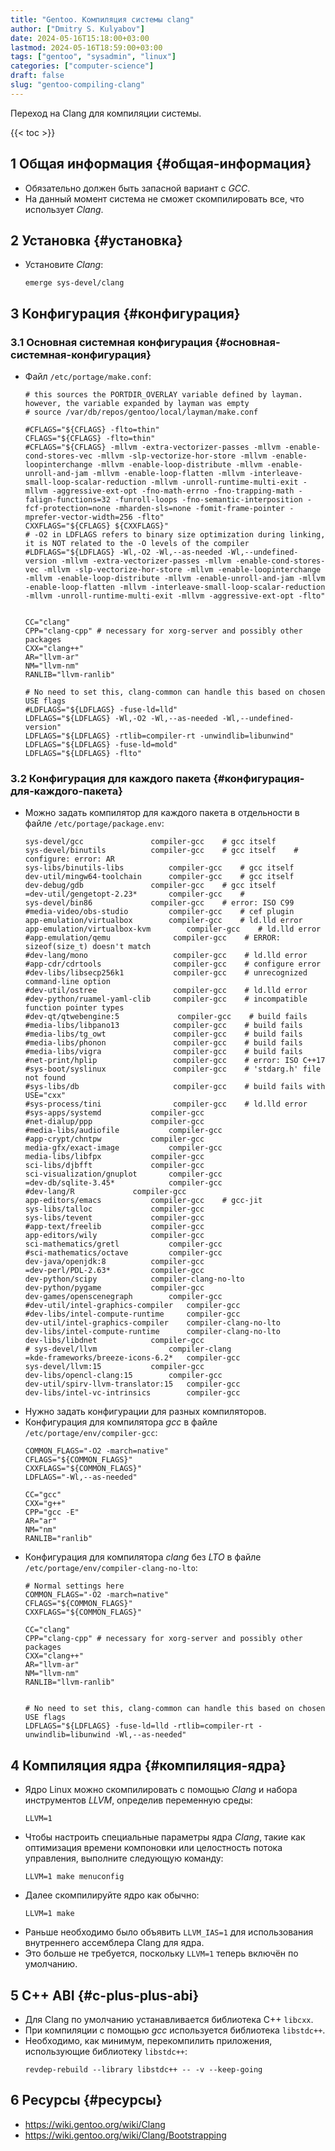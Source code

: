 ```yaml
---
title: "Gentoo. Компиляция системы clang"
author: ["Dmitry S. Kulyabov"]
date: 2024-05-16T15:18:00+03:00
lastmod: 2024-05-16T18:59:00+03:00
tags: ["gentoo", "sysadmin", "linux"]
categories: ["computer-science"]
draft: false
slug: "gentoo-compiling-clang"
---
```


Переход на Clang для компиляции системы.

<!--more-->

{{< toc >}}


## <span class="section-num">1</span> Общая информация {#общая-информация}

-   Обязательно должен быть запасной вариант с _GCC_.
-   На данный момент система не сможет скомпилировать все, что использует _Clang_.


## <span class="section-num">2</span> Установка {#установка}

-   Установите _Clang_:
    ```shell
    emerge sys-devel/clang
    ```


## <span class="section-num">3</span> Конфигурация {#конфигурация}


### <span class="section-num">3.1</span> Основная системная конфигурация {#основная-системная-конфигурация}

-   Файл `/etc/portage/make.conf`:
    ```conf-unix
    # this sources the PORTDIR_OVERLAY variable defined by layman. however, the variable expanded by layman was empty
    # source /var/db/repos/gentoo/local/layman/make.conf

    #CFLAGS="${CFLAGS} -flto=thin"
    CFLAGS="${CFLAGS} -flto=thin"
    #CFLAGS="${CFLAGS} -mllvm -extra-vectorizer-passes -mllvm -enable-cond-stores-vec -mllvm -slp-vectorize-hor-store -mllvm -enable-loopinterchange -mllvm -enable-loop-distribute -mllvm -enable-unroll-and-jam -mllvm -enable-loop-flatten -mllvm -interleave-small-loop-scalar-reduction -mllvm -unroll-runtime-multi-exit -mllvm -aggressive-ext-opt -fno-math-errno -fno-trapping-math -falign-functions=32 -funroll-loops -fno-semantic-interposition -fcf-protection=none -mharden-sls=none -fomit-frame-pointer -mprefer-vector-width=256 -flto"
    CXXFLAGS="${CFLAGS} ${CXXFLAGS}"
    # -O2 in LDFLAGS refers to binary size optimization during linking, it is NOT related to the -O levels of the compiler
    #LDFLAGS="${LDFLAGS} -Wl,-O2 -Wl,--as-needed -Wl,--undefined-version -mllvm -extra-vectorizer-passes -mllvm -enable-cond-stores-vec -mllvm -slp-vectorize-hor-store -mllvm -enable-loopinterchange -mllvm -enable-loop-distribute -mllvm -enable-unroll-and-jam -mllvm -enable-loop-flatten -mllvm -interleave-small-loop-scalar-reduction -mllvm -unroll-runtime-multi-exit -mllvm -aggressive-ext-opt -flto"


    CC="clang"
    CPP="clang-cpp" # necessary for xorg-server and possibly other packages
    CXX="clang++"
    AR="llvm-ar"
    NM="llvm-nm"
    RANLIB="llvm-ranlib"

    # No need to set this, clang-common can handle this based on chosen USE flags
    #LDFLAGS="${LDFLAGS} -fuse-ld=lld"
    LDFLAGS="${LDFLAGS} -Wl,-O2 -Wl,--as-needed -Wl,--undefined-version"
    LDFLAGS="${LDFLAGS} -rtlib=compiler-rt -unwindlib=libunwind"
    LDFLAGS="${LDFLAGS} -fuse-ld=mold"
    LDFLAGS="${LDFLAGS} -flto"
    ```


### <span class="section-num">3.2</span> Конфигурация для каждого пакета {#конфигурация-для-каждого-пакета}

-   Можно задать компилятор для каждого пакета в отдельности в файле `/etc/portage/package.env`:
    ```conf-unix
    sys-devel/gcc				compiler-gcc	# gcc itself
    sys-devel/binutils			compiler-gcc	# gcc itself	# configure: error: AR
    sys-libs/binutils-libs			compiler-gcc	# gcc itself
    dev-util/mingw64-toolchain		compiler-gcc	# gcc itself
    dev-debug/gdb				compiler-gcc	# gcc itself
    =dev-util/gengetopt-2.23*		compiler-gcc	#
    sys-devel/bin86				compiler-gcc    # error: ISO C99
    #media-video/obs-studio			compiler-gcc	# cef plugin
    app-emulation/virtualbox		compiler-gcc    # ld.lld error
    app-emulation/virtualbox-kvm		compiler-gcc    # ld.lld error
    #app-emulation/qemu              compiler-gcc    # ERROR: sizeof(size_t) doesn't match
    #dev-lang/mono                   compiler-gcc    # ld.lld error
    #app-cdr/cdrtools                compiler-gcc    # configure error
    #dev-libs/libsecp256k1           compiler-gcc    # unrecognized command-line option
    #dev-util/ostree                 compiler-gcc    # ld.lld error
    #dev-python/ruamel-yaml-clib     compiler-gcc    # incompatible function pointer types
    #dev-qt/qtwebengine:5             compiler-gcc    # build fails
    #media-libs/libpano13            compiler-gcc    # build fails
    #media-libs/tg_owt               compiler-gcc    # build fails
    #media-libs/phonon               compiler-gcc    # build fails
    #media-libs/vigra                compiler-gcc    # build fails
    #net-print/hplip                 compiler-gcc    # error: ISO C++17
    #sys-boot/syslinux               compiler-gcc    # 'stdarg.h' file not found
    #sys-libs/db                     compiler-gcc    # build fails with USE="cxx"
    #sys-process/tini                compiler-gcc    # ld.lld error
    #sys-apps/systemd			compiler-gcc
    #net-dialup/ppp				compiler-gcc
    #media-libs/audiofile			compiler-gcc
    #app-crypt/chntpw			compiler-gcc
    media-gfx/exact-image			compiler-gcc
    media-libs/libfpx			compiler-gcc
    sci-libs/djbfft				compiler-gcc
    sci-visualization/gnuplot		compiler-gcc
    =dev-db/sqlite-3.45*			compiler-gcc
    #dev-lang/R				compiler-gcc
    app-editors/emacs			compiler-gcc	# gcc-jit
    sys-libs/talloc				compiler-gcc
    sys-libs/tevent				compiler-gcc
    #app-text/freelib			compiler-gcc
    app-editors/wily			compiler-gcc
    sci-mathematics/gretl			compiler-gcc
    #sci-mathematics/octave			compiler-gcc
    dev-java/openjdk:8			compiler-gcc
    =dev-perl/PDL-2.63*			compiler-gcc
    dev-python/scipy			compiler-clang-no-lto
    dev-python/pygame			compiler-gcc
    dev-games/openscenegraph		compiler-gcc
    #dev-util/intel-graphics-compiler	compiler-gcc
    #dev-libs/intel-compute-runtime		compiler-gcc
    dev-util/intel-graphics-compiler	compiler-clang-no-lto
    dev-libs/intel-compute-runtime		compiler-clang-no-lto
    dev-libs/libdnet			compiler-gcc
    # sys-devel/llvm				compiler-clang
    =kde-frameworks/breeze-icons-6.2*	compiler-gcc
    sys-devel/llvm:15			compiler-gcc
    dev-libs/opencl-clang:15		compiler-gcc
    dev-util/spirv-llvm-translator:15	compiler-gcc
    dev-libs/intel-vc-intrinsics		compiler-gcc
    ```
-   Нужно задать конфигурации для разных компиляторов.
-   Конфигурация для компилятора _gcc_ в файле `/etc/portage/env/compiler-gcc`:
    ```conf-unix
    COMMON_FLAGS="-O2 -march=native"
    CFLAGS="${COMMON_FLAGS}"
    CXXFLAGS="${COMMON_FLAGS}"
    LDFLAGS="-Wl,--as-needed"

    CC="gcc"
    CXX="g++"
    CPP="gcc -E"
    AR="ar"
    NM="nm"
    RANLIB="ranlib"
    ```
-   Конфигурация для компилятора _clang_ без _LTO_ в файле `/etc/portage/env/compiler-clang-no-lto`:
    ```conf-unix
    # Normal settings here
    COMMON_FLAGS="-O2 -march=native"
    CFLAGS="${COMMON_FLAGS}"
    CXXFLAGS="${COMMON_FLAGS}"

    CC="clang"
    CPP="clang-cpp" # necessary for xorg-server and possibly other packages
    CXX="clang++"
    AR="llvm-ar"
    NM="llvm-nm"
    RANLIB="llvm-ranlib"


    # No need to set this, clang-common can handle this based on chosen USE flags
    LDFLAGS="${LDFLAGS} -fuse-ld=lld -rtlib=compiler-rt -unwindlib=libunwind -Wl,--as-needed"
    ```


## <span class="section-num">4</span> Компиляция ядра {#компиляция-ядра}

-   Ядро Linux можно скомпилировать с помощью _Clang_ и набора инструментов _LLVM_, определив переменную среды:
    ```shell
    LLVM=1
    ```
-   Чтобы настроить специальные параметры ядра _Clang_, такие как оптимизация времени компоновки или целостность потока управления, выполните следующую команду:
    ```shell
    LLVM=1 make menuconfig
    ```
-   Далее скомпилируйте ядро ​​как обычно:
    ```shell
    LLVM=1 make
    ```
-   Раньше необходимо было объявить `LLVM_IAS=1` для использования внутреннего ассемблера Clang для ядра.
-   Это больше не требуется, поскольку `LLVM=1` теперь включён по умолчанию.


## <span class="section-num">5</span> C++ ABI {#c-plus-plus-abi}

-   Для Clang по умолчанию устанавливается библиотека C++ `libcxx`.
-   При компиляции с помощью _gcc_ используется библиотека `libstdc++`.
-   Необходимо, как минимум, перекомпилить приложения, использующие библиотеку `libstdc++`:
    ```shell
    revdep-rebuild --library libstdc++ -- -v --keep-going
    ```


## <span class="section-num">6</span> Ресурсы {#ресурсы}

-   <https://wiki.gentoo.org/wiki/Clang>
-   <https://wiki.gentoo.org/wiki/Clang/Bootstrapping>
